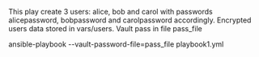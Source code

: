 This play create 3 users: alice, bob and carol with passwords alicepassword, bobpassword and carolpassword accordingly.
Encrypted users data stored in vars/users. Vault pass in file pass_file

ansible-playbook --vault-password-file=pass_file playbook1.yml
